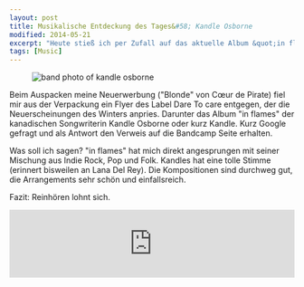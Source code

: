 ```yaml
---
layout: post
title: Musikalische Entdeckung des Tages&#58; Kandle Osborne
modified: 2014-05-21
excerpt: "Heute stieß ich per Zufall auf das aktuelle Album &quot;in flames&quot; der kanadischen Songwriterin Kandle Osborne. Großartig."
tags: [Music]
---
```


<figure>
  <img src="{{ site.url }}/images/kandleosborne.jpg" alt="band photo of kandle osborne">
</figure>

Beim Auspacken meine Neuerwerbung (&quot;Blonde&quot; von Cœur de Pirate) fiel mir aus der Verpackung ein Flyer des Label Dare To care entgegen, der die Neuerscheinungen des Winters anpries. Darunter das Album &quot;in flames&quot; der kanadischen Songwriterin Kandle Osborne oder kurz Kandle. Kurz Google gefragt und als Antwort den Verweis auf die Bandcamp Seite erhalten.

Was soll ich sagen? &quot;in flames&quot; hat mich direkt angesprungen mit seiner Mischung aus Indie Rock, Pop und Folk. Kandles hat eine tolle Stimme (erinnert bisweilen an Lana Del Rey). Die Kompositionen sind durchweg gut, die Arrangements sehr schön und einfallsreich.

Fazit: Reinhören lohnt sich.


<iframe style="border: 0; width: 100%; height: 120px;" src="http://bandcamp.com/EmbeddedPlayer/album=2993713823/size=large/bgcol=ffffff/linkcol=0687f5/tracklist=false/artwork=small/transparent=true/" seamless><a href="http://kandle.bandcamp.com/album/in-flames-2">In Flames by Kandle</a></iframe>
